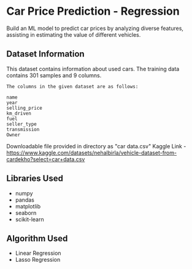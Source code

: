 # Car Price Prediction - Regression

Build an ML model to predict car prices by analyzing diverse features, assisting in estimating the value of different vehicles.


## Dataset Information

This dataset contains information about used cars. The training data contains 301 samples and 9 columns. 
```
The columns in the given dataset are as follows:

name
year
selling_price
km_driven
fuel
seller_type
transmission
Owner
```
Downloadable file provided in directory as "car data.csv"
Kaggle Link - https://www.kaggle.com/datasets/nehalbirla/vehicle-dataset-from-cardekho?select=car+data.csv

## Libraries Used

* numpy
* pandas
* matplotlib
* seaborn
* scikit-learn

## Algorithm Used

* Linear Regression
* Lasso Regression

